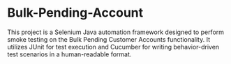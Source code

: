 # Bulk-Pending-Account
This project is a Selenium Java automation framework designed to perform smoke testing on the Bulk Pending Customer Accounts functionality. It utilizes JUnit for test execution and Cucumber for writing behavior-driven test scenarios in a human-readable format.
